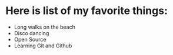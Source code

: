 # Here is list of my favorite things:
- Long walks on the beach
- Disco dancing
- Open Source
- Learning Git and Github
